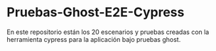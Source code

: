 # Pruebas-Ghost-E2E-Cypress
En este repositorio están los 20 escenarios y pruebas creadas con la herramienta cypress para la aplicación bajo pruebas ghost.
